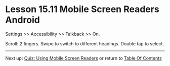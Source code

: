 # Lesson 15.11 Mobile Screen Readers Android

Settings >> Accessibility >> Talkback >> On.

Scroll: 2 fingers.
Swipe to switch to different headings.
Double tap to select.

- - -
Next up: [Quiz: Using Mobile Screen Readers](ND024_Part2_Lesson15_12.md) or return to [Table Of Contents](./ND024_TableOfContents.md)
